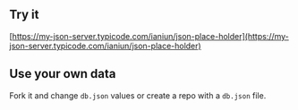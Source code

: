 ## Try it

[https://my-json-server.typicode.com/ianiun/json-place-holder](https://my-json-server.typicode.com/ianiun/json-place-holder)

## Use your own data

Fork it and change `db.json` values or create a repo with a `db.json` file.
